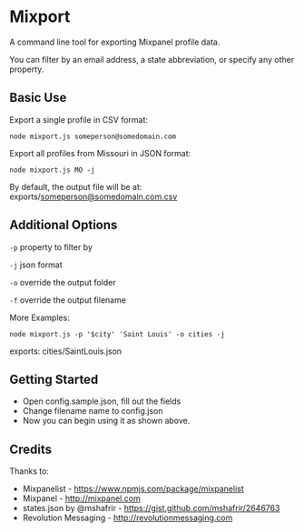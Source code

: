 # Mixport

A command line tool for exporting Mixpanel profile data.

You can filter by an email address, a state abbreviation, or specify any other property.

## Basic Use

Export a single profile in CSV format:

`node mixport.js someperson@somedomain.com`

Export all profiles from Missouri in JSON format:

`node mixport.js MO -j`

By default, the output file will be at: exports/someperson@somedomain.com.csv

## Additional Options

`-p` property to filter by

`-j` json format

`-o` override the output folder

`-f` override the output filename

More Examples: 

`node mixport.js -p '$city' 'Saint Louis' -o cities -j`

exports: cities/SaintLouis.json

## Getting Started

- Open config.sample.json, fill out the fields
- Change filename name to config.json
- Now you can begin using it as shown above.

## Credits

Thanks to:

- Mixpanelist - https://www.npmjs.com/package/mixpanelist
- Mixpanel - http://mixpanel.com
- states.json by @mshafrir - https://gist.github.com/mshafrir/2646763
- Revolution Messaging - http://revolutionmessaging.com








